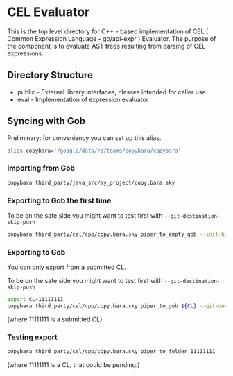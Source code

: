 # CEL Evaluator

This is the top level directory for C++ - based implementation of CEL ( Common
Expression Language - go/api-expr ) Evaluator. The purpose of the component is
to evaluate AST trees resulting from parsing of CEL expressions.

## Directory Structure

*   public - External library interfaces, classes intended for caller use
*   eval - Implementation of expression evaluator

## Syncing with Gob

Preliminary: for conveniency you can set up this alias.

```sh
alias copybara='/google/data/ro/teams/copybara/copybara'
```

### Importing from Gob

```sh
copybara third_party/java_src/my_project/copy.bara.sky
```

### Exporting to Gob the first time

To be on the safe side you might want to test first with
`--git-destination-skip-push`


```sh
copybara third_party/cel/cpp/copy.bara.sky piper_to_empty_gob --init-history --force
```

### Exporting to Gob

You can only export from a submitted CL.

To be on the safe side you might want to test first with
`--git-destination-skip-push`

```sh
export CL=11111111
copybara third_party/cel/cpp/copy.bara.sky piper_to_gob ${CL} --git-destination-push=cl-${CL} --git-destination-fetch=cl-${CL}
```
(where 11111111 is a submitted CL)

### Testing export

```sh
copybara third_party/cel/cpp/copy.bara.sky piper_to_folder 11111111
```
(where 11111111 is a CL, that could be pending.)
